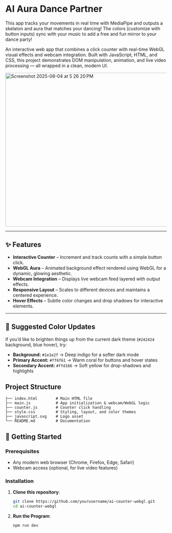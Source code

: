 # AI Aura Dance Partner

This app tracks your movements in real time with MediaPipe and outputs a skelaton and aura that matches your dancing! The colors (customize with button inputs) sync with your music to add a free and fun mirror to your dance party!

An interactive web app that combines a click counter with real-time WebGL visual effects and webcam integration. Built with JavaScript, HTML, and CSS, this project demonstrates DOM manipulation, animation, and live video processing — all wrapped in a clean, modern UI. 

<img width="628" height="481" alt="Screenshot 2025-08-04 at 5 26 20 PM" src="https://github.com/user-attachments/assets/699afb7e-e9ef-466e-8e7f-ddb92aea3ea9" />



---

## ✨ Features

- **Interactive Counter** – Increment and track counts with a simple button click.  
- **WebGL Aura** – Animated background effect rendered using WebGL for a dynamic, glowing aesthetic.  
- **Webcam Integration** – Displays live webcam feed layered with output effects.  
- **Responsive Layout** – Scales to different devices and maintains a centered experience.  
- **Hover Effects** – Subtle color changes and drop shadows for interactive elements.

---

## 🎨 Suggested Color Updates

If you’d like to brighten things up from the current dark theme (`#242424` background, blue hover), try:

- **Background:** `#1e1e2f` → Deep indigo for a softer dark mode  
- **Primary Accent:** `#ff6f61` → Warm coral for buttons and hover states  
- **Secondary Accent:** `#ffd166` → Soft yellow for drop-shadows and highlights  


## Project Structure
```
├── index.html        # Main HTML file
├── main.js           # App initialization & webcam/WebGL logic
├── counter.js        # Counter click handling
├── style.css         # Styling, layout, and color themes
├── javascript.svg    # Logo asset
└── README.md         # Documentation
```

## 🚀 Getting Started

### Prerequisites
- Any modern web browser (Chrome, Firefox, Edge, Safari)
- Webcam access (optional, for live video features)

### Installation
1. **Clone this repository**:
   ```bash
   git clone https://github.com/yourusername/ai-counter-webgl.git
   cd ai-counter-webgl
2. **Run the Program**:
    ```bash
    npm run dev
    ```
